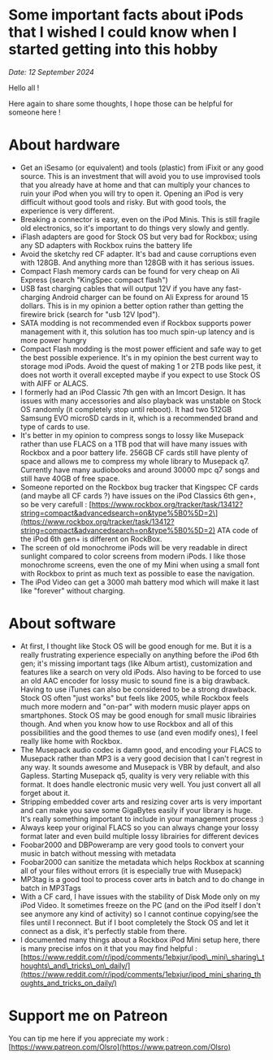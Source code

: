 # Some important facts about iPods that I wished I could know when I started getting into this hobby
*Date: 12 September 2024*

Hello all !

Here again to share some thoughts, I hope those can be helpful for someone here !

# About hardware

* Get an iSesamo (or equivalent) and tools (plastic) from iFixit or any good source. This is an investment that will avoid you to use improvised tools that you already have at home and that can multiply your chances to ruin your iPod when you will try to open it. Opening an iPod is very difficult without good tools and risky. But with good tools, the experience is very different.
* Breaking a connector is easy, even on the iPod Minis. This is still fragile old electronics, so it's important to do things very slowly and gently.
* iFlash adapters are good for Stock OS but very bad for Rockbox; using any SD adapters with Rockbox ruins the battery life
* Avoid the sketchy red CF adapter. It's bad and cause corruptions even with 128GB. And anything more than 128GB with it has serious issues.
* Compact Flash memory cards can be found for very cheap on Ali Express (search "KingSpec compact flash")
* USB fast charging cables that will output 12V if you have any fast-charging Android charger can be found on Ali Express for around 15 dollars. This is in my opinion a better option rather than getting the firewire brick (search for "usb 12V Ipod").
* SATA modding is not recommended even if Rockbox supports power management with it, this solution has too much spin-up latency and is more power hungry
* Compact Flash modding is the most power efficient and safe way to get the best possible experience. It's in my opinion the best current way to storage mod iPods. Avoid the quest of making 1 or 2TB pods like pest, it does not worth it overall excepted maybe if you expect to use Stock OS with AIFF or ALACS.
* I formerly had an iPod Classic 7th gen with an Imcort Design. It has issues with many accessories and also playback was unstable on Stock OS randomly (it completely stop until reboot). It had two 512GB Samsung EVO microSD cards in it, which is a recommended brand and type of cards to use.
* It's better in my opinion to compress songs to lossy like Musepack rather than use FLACS on a 1TB pod that will have many issues with Rockbox and a poor battery life. 256GB CF cards still have plenty of space and allows me to compress my whole library to Musepack q7. Currently have many audiobooks and around 30000 mpc q7 songs and still have 40GB of free space.
* Someone reported on the Rockbox bug tracker that Kingspec CF cards (and maybe all CF cards ?) have issues on the iPod Classics 6th gen+, so be very carefull : \[https://www.rockbox.org/tracker/task/13412?string=compact&advancedsearch=on&type%5B0%5D=2\](https://www.rockbox.org/tracker/task/13412?string=compact&advancedsearch=on&type%5B0%5D=2) ATA code of the iPod 6th gen+ is different on RockBox.
* The screen of old monochrome iPods will be very readable in direct sunlight compared to color screens from modern iPods. I like those monochrome screens, even the one of my Mini when using a small font with Rockbox to print as much text as possible to ease the navigation.
* The iPod Video can get a 3000 mah battery mod which will make it last like "forever" without charging.

# About software

* At first, I thought like Stock OS will be good enough for me. But it is a really frustrating experience especially on anything before the iPod 6th gen; it's missing important tags (like Album artist), customization and features like a search on very old iPods. Also having to be forced to use an old AAC encoder for lossy music to sound fine is a big drawback. Having to use iTunes can also be considered to be a strong drawback. Stock OS often "just works" but feels like 2005, while Rockbox feels much more modern and "on-par" with modern music player apps on smartphones. Stock OS may be good enough for small music librairies though. And when you know how to use Rockbox and all of this possibilities and the good themes to use (and even modify ones), I feel really like home with Rockbox.
* The Musepack audio codec is damn good, and encoding your FLACS to Musepack rather than MP3 is a very good decision that I can't regrest in any way. It sounds awesome and Musepack is VBR by default, and also Gapless. Starting Musepack q5, quality is very very reliable with this format. It does handle electronic music very well. You just convert all all forget about it.
* Stripping embedded cover arts and resizing cover arts is very important and can make you save some GigaBytes easily if your library is huge. It's really something important to include in your management process :)
* Always keep your original FLACS so you can always change your lossy format later and even build multiple lossy librairies for different devices
* Foobar2000 and DBPoweramp are very good tools to convert your music in batch without messing with metadata
* Foobar2000 can sanitize the metadata which helps Rockbox at scanning all of your files without errors (it is especially true with Musepack)
* MP3tag is a good tool to process cover arts in batch and to do change in batch in MP3Tags
* With a CF card, I have issues with the stability of Disk Mode only on my iPod Video. It sometimes freeze on the PC (and on the iPod itself I don't see anymore any kind of activity) so I cannot continue copying/see the files until I reconnect. But if I boot completely the Stock OS and let it connect as a disk, it's perfectly stable from there.
* I documented many things about a Rockbox iPod Mini setup here, there is many precise infos on it that you may find helpful : [https://www.reddit.com/r/ipod/comments/1ebxjur/ipod\_mini\_sharing\_thoughts\_and\_tricks\_on\_daily/](https://www.reddit.com/r/ipod/comments/1ebxjur/ipod_mini_sharing_thoughts_and_tricks_on_daily/)

# Support me on Patreon

You can tip me here if you appreciate my work : [https://www.patreon.com/Olsro](https://www.patreon.com/Olsro)